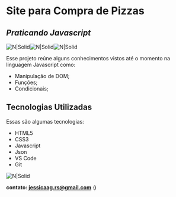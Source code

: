 # Site para Compra de Pizzas
## _Praticando Javascript_

![N|Solid](https://img.icons8.com/color/48/000000/javascript--v1.png)![N|Solid](https://img.icons8.com/color/48/000000/html-5--v1.png)![N|Solid](https://img.icons8.com/external-flaticons-lineal-color-flat-icons/48/000000/external-css-mobile-app-development-flaticons-lineal-color-flat-icons.png)




Esse projeto reúne alguns conhecimentos vistos até o momento na linguagem Javascript como:

- Manipulação de DOM;
- Funções;
- Condicionais;


## Tecnologias Utilizadas

Essas são algumas tecnologias:

- HTML5
- CSS3
- Javascript
- Json
- VS Code
- Git

![N|Solid](https://media.giphy.com/media/IGcv9JCA3EWhbNfTeL/giphy.gif)



**contato: jessicaag.rs@gmail.com :)**


